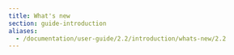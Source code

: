 ```yaml
---
title: What's new
section: guide-introduction
aliases:
  - /documentation/user-guide/2.2/introduction/whats-new/2.2
---
```

